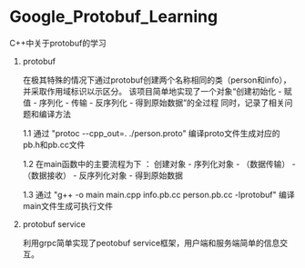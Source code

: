 # Google_Protobuf_Learning
C++中关于protobuf的学习 

1. protobuf
   
   在极其特殊的情况下通过protobuf创建两个名称相同的类（person和info），并采取作用域标识以示区分。
该项目简单地实现了一个对象“创建初始化 - 赋值 - 序列化 - 传输 - 反序列化 - 得到原始数据”的全过程
同时，记录了相关问题和编译方法

   1.1 通过 "protoc --cpp_out=. ./person.proto" 编译proto文件生成对应的pb.h和pb.cc文件

   1.2 在main函数中的主要流程为下 ： 创建对象 - 序列化对象 - （数据传输） - （数据接收） - 反序列化对象 - 得到原始数据

   1.3 通过 "g++ -o main main.cpp info.pb.cc person.pb.cc -lprotobuf" 编译main文件生成可执行文件


3. protobuf service

   利用grpc简单实现了peotobuf service框架，用户端和服务端简单的信息交互。
